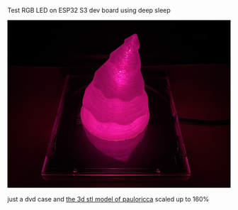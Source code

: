 Test RGB LED on ESP32 S3 dev board using deep sleep

![rgb xmas tree](https://github.com/joba-1/esp32-s3-rgb/blob/main/xmas.jpg?raw=true)

just a dvd case and [the 3d stl model of pauloricca](https://www.thingiverse.com/thing:1406) scaled up to 160%
